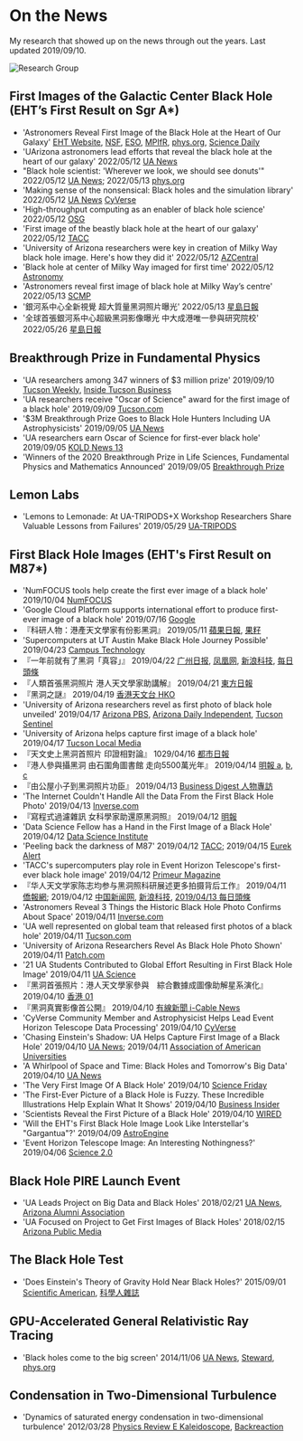 # On the News

My research that showed up on the news through out the years.
Last updated 2019/09/10.

![Research Group](moments/2022/bhpire_group.jpg)

## First Images of the Galactic Center Black Hole (EHT’s First Result on Sgr A*)

- 'Astronomers Reveal First Image of the Black Hole at the Heart of Our Galaxy'
  [EHT Website](https://eventhorizontelescope.org/blog/astronomers-reveal-first-image-black-hole-heart-our-galaxy),
  [NSF](https://beta.nsf.gov/news/we-got-it-astronomers-reveal-first-image-black-hole-heart-our-galaxy),
  [ESO](https://www.eso.org/public/news/eso2208-eht-mw/),
  [MPIfR](https://www.mpifr-bonn.mpg.de/pressreleases/2022/8),
  [phys.org](https://phys.org/news/2022-05-astronomers-reveal-image-black-hole.html),
  [Science Daily](https://www.sciencedaily.com/releases/2022/05/220512094206.htm)
- 'UArizona astronomers lead efforts that reveal the black hole at the heart of our galaxy'
  2022/05/12
  [UA News](https://news.arizona.edu/story/uarizona-astronomers-lead-efforts-reveal-black-hole-heart-our-galaxy)
- "Black hole scientist: 'Wherever we look, we should see donuts'"
  2022/05/12
  [UA News](https://news.arizona.edu/story/black-hole-scientist-wherever-we-look-we-should-see-donuts);
  2022/05/13
  [phys.org](https://phys.org/news/2022-05-black-hole-scientist-donuts.html)
- 'Making sense of the nonsensical: Black holes and the simulation library'
  2022/05/12
  [UA News](https://news.arizona.edu/story/making-sense-nonsensical-black-holes-and-simulation-library)
  [CyVerse](https://cyverse.org/eht-sagA)
- 'High-throughput computing as an enabler of black hole science'
  2022/05/12
  [OSG](https://opensciencegrid.org/spotlights/EHT.html)
- 'First image of the beastly black hole at the heart of our galaxy'
  2022/05/12
  [TACC](https://www.tacc.utexas.edu/-/first-image-of-the-beastly-black-hole-at-the-heart-of-our-galaxy)
- 'University of Arizona researchers were key in creation of Milky Way black hole image. Here's how they did it'
  2022/05/12
  [AZCentral](https://www.azcentral.com/story/news/local/arizona-education/2022/05/12/how-university-arizona-helped-create-milky-way-black-hole-image/9747447002/)
- 'Black hole at center of Milky Way imaged for first time'
  2022/05/12
  [Astronomy](https://astronomy.com/news/2022/05/black-hole-at-heart-of-milky-way-imaged-for-first-time)
- 'Astronomers reveal first image of black hole at Milky Way’s centre'
  2022/05/13
  [SCMP](https://www.scmp.com/yp/discover/news/article/3177632/astronomers-reveal-first-image-black-hole-milky-ways-centre)
- '銀河系中心全新視覺 超大質量黑洞照片曝光'
  2022/05/13
  [星島日報](https://www.singtao.ca/5768909/2022-05-13/post-%E9%8A%80%E6%B2%B3%E7%B3%BB%E4%B8%AD%E5%BF%83%E5%85%A8%E6%96%B0%E8%A6%96%E8%A6%BA-%E8%B6%85%E5%A4%A7%E8%B3%AA%E9%87%8F%E9%BB%91%E6%B4%9E%E7%85%A7%E7%89%87%E6%9B%9D%E5%85%89)
- '全球首張銀河系中心超級黑洞影像曝光 中大成港唯一參與研究院校'
  2022/05/26
  [星島日報](https://www.singtaousa.com/2022-05-26/%e5%85%a8%e7%90%83%e9%a6%96%e5%bc%b5%e9%8a%80%e6%b2%b3%e7%b3%bb%e4%b8%ad%e5%bf%83%e8%b6%85%e7%b4%9a%e9%bb%91%e6%b4%9e%e5%bd%b1%e5%83%8f%e6%9b%9d%e5%85%89-%e4%b8%ad%e5%a4%a7%e6%88%90%e6%b8%af%e5%94%af/4094775)

## Breakthrough Prize in Fundamental Physics

- 'UA researchers among 347 winners of $3 million prize'
  2019/09/10
  [Tucson Weekly](https://www.tucsonweekly.com/TheRange/archives/2019/09/10/ua-researchers-among-347-winners-of-3-million-prize),
  [Inside Tucson Business](https://www.insidetucsonbusiness.com/news/ua-researchers-among-winners-of-million-prize/article_130224c6-d3ff-11e9-98a9-d3761fbd5736.html)
- 'UA researchers receive "Oscar of Science" award for the first image of a black hole'
  2019/09/09
  [Tucson.com](https://tucson.com/news/local/ua-researchers-receive-oscar-of-science-award-for-the-first/article_fd1bcca8-64f3-51ad-b4c7-137f849e876c.html)
- '$3M Breakthrough Prize Goes to Black Hole Hunters Including UA Astrophysicists'
  2019/09/05
  [UA News](https://uanews.arizona.edu/story/3m-breakthrough-prize-goes-black-hole-hunters-including-ua-astrophysicists)
- 'UA researchers earn Oscar of Science for first-ever black hole'
  2019/09/05
  [KOLD News 13](https://www.kold.com/2019/09/05/ua-researchers-earn-oscar-science-first-ever-black-hole/)
- 'Winners of the 2020 Breakthrough Prize in Life Sciences, Fundamental Physics and Mathematics Announced'
  2019/09/05
  [Breakthrough Prize](https://breakthroughprize.org/News/54)

## Lemon Labs

- 'Lemons to Lemonade: At UA-TRIPODS+X Workshop Researchers Share Valuable Lessons from Failures'
  2019/05/29
  [UA-TRIPODS](https://tripods.math.arizona.edu/news)

## First Black Hole Images (EHT's First Result on M87\*)

- 'NumFOCUS tools help create the first ever image of a black hole'
  2019/10/04
  [NumFOCUS](https://numfocus.org/case-studies/first-photograph-black-hole)
- 'Google Cloud Platform supports international effort to produce first-ever image of a black hole'
  2019/07/16
  [Google](https://edu.google.com/why-google/case-studies/eht-gcp)
- 『科研人物：港產天文學家有份影黑洞』
  2019/05/11
  [蘋果日報](https://hk.lifestyle.appledaily.com/lifestyle/realtime/article/20190510/59579000),
  [果籽](https://hk.lifestyle.appledaily.com/lifestyle/tech/daily/article/20190511/20675578)
- 'Supercomputers at UT Austin Make Black Hole Journey Possible'
  2019/04/23
  [Campus Technology](https://campustechnology.com/articles/2019/04/23/supercomputers-at-ut-austin-make-black-hole-journey-possible.aspx)
- 『一年前就有了黑洞「真容」』
  2019/04/22
  [广州日报](http://news.dayoo.com/society/201904/22/140000_52545856.htm),
  [凤凰网](https://tech.ifeng.com/c/7m43mstxvGk),
  [新浪科技](https://tech.sina.com.cn/d/s/2019-04-22/doc-ihvhiqax4297007.shtml),
  [每日頭條](https://kknews.cc/science/a34nj3x.html)
- 『人類首張黑洞照片 港人天文學家助講解』
  2019/04/21
  [東方日報](https://orientaldaily.on.cc/cnt/news/20190421/00176_056.html)
- 『黑洞之謎』
  2019/04/19
  [香港天文台 HKO](https://www.facebook.com/watch/?v=2262573617195585)
- 'University of Arizona researchers revel as first photo of black hole unveiled'
  2019/04/17
  [Arizona PBS](https://cronkitenews.azpbs.org/2019/04/10/university-of-arizona-researchers-revel-as-photo-of-black-hole-unveiled/),
  [Arizona Daily Independent](https://arizonadailyindependent.com/2019/04/10/university-of-arizona-researchers-revel-as-photo-of-black-hole-unveiled/),
  [Tucson Sentinel](http://www.tucsonsentinel.com/local/report/041719_black_hole_ua/university-arizona-researchers-revel-as-first-photo-black-hole-unveiled/)
- 'University of Arizona helps capture first image of a black hole'
  2019/04/17
  [Tucson Local Media](https://www.tucsonlocalmedia.com/news/article_9aa26a62-5bb4-11e9-b8f7-1748e0f95ab8.html)
- 『天文史上黑洞首照片 印證相對論』
  1029/04/16
  [都市日報](https://www.metrodaily.hk/metro_news/天文史上黑洞首照片-印證相對論/)
- 『港人參與攝黑洞 由石圍角圖書館 走向5500萬光年』
  2019/04/14
  [明報 a](https://news.mingpao.com/pns/港聞/article/20190414/s00002/1555179555836/港人參與攝黑洞-由石圍角圖書館-走向5500萬光年),
  [b](https://news.mingpao.com/pns/港聞/article/20190414/s00002/1555179558098/英文差礙升學-「考無數次toefl」),
  [c](https://news.mingpao.com/pns/港聞/article/20190414/s00002/1555179558223/照片被彈模糊-「已是人類目前最好」)
- 『由公屋小子到黑洞照片功臣』
  2019/04/13
  [Business Digest 人物專訪](https://www.facebook.com/406692330142425/posts/427902514688073/)
- 'The Internet Couldn't Handle All the Data From the First Black Hole Photo'
  2019/04/13
  [Inverse.com](https://www.inverse.com/article/54833-m87-black-hole-photo-data-storage-feat)
- 『寫程式過濾雜訊 女科學家助還原黑洞照』
  2019/04/12
  [明報](https://news.mingpao.com/pns/國際/article/20190412/s00014/1555008453729/寫程式過濾雜訊-女科學家助還原黑洞照)
- 'Data Science Fellow has a Hand in the First Image of a Black Hole'
  2019/04/12
  [Data Science Institute](https://datascience.arizona.edu/news)
- 'Peeling back the darkness of M87'
  2019/04/12
  [TACC](https://www.tacc.utexas.edu/-/peeling-back-the-darkness-of-m87);
  2019/04/15
  [Eurek Alert](https://www.eurekalert.org/pub_releases/2019-04/uota-pbt041519.php)
- 'TACC's supercomputers play role in Event Horizon Telescope's first-ever black hole image'
  2019/04/12
  [Primeur Magazine](http://primeurmagazine.com/weekly/AE-PR-05-19-64.html)
- 『华人天文学家陈志均参与黑洞照科研展述更多拍摄背后工作』
  2019/04/11
  [僑報網](http://www.uschinapress.com/2019/0411/1160965.shtml);
  2019/04/12
  [中国新闻网](https://www.chinanews.com/hr/2019/04-12/8807277.shtml),
  [新浪科技](https://tech.sina.com.cn/i/2019-04-12/doc-ihvhiqax2119667.shtml),
  [2019/04/13 每日頭條](https://kknews.cc/science/8p6kavq.html)
- 'Astronomers Reveal 3 Things the Historic Black Hole Photo Confirms About Space'
  2019/04/11
  [Inverse.com](https://www.inverse.com/article/54781-what-does-m87-change-what-we-know-about-black-holes-not-much-and-thats-awesome)
- 'UA well represented on global team that released first photos of a black hole'
  2019/04/11
  [Tucson.com](https://tucson.com/news/local/ua-well-represented-on-global-team-that-released-first-photos/article_a86b7125-5d23-5e8e-91fb-b2e45e17ecc9.html)
- 'University of Arizona Researchers Revel As Black Hole Photo Shown'
  2019/04/11
  [Patch.com](https://patch.com/arizona/phoenix/university-arizona-researchers-revel-black-hole-photo-shown)
- '21 UA Students Contributed to Global Effort Resulting in First Black Hole Image'
  2019/04/11
  [UA Science](https://uascience.org/2019/04/11/21-ua-students-contributed-to-global-effort-resulting-in-first-black-hole-image/)
- 『黑洞首張照片：港人天文學家參與　綜合數據成圖像助解星系演化』
  2019/04/10
  [香港 01](https://www.hk01.com/社會新聞/316673/黑洞首張照片-港人天文學家參與-綜合數據成圖像助解星系演化)
- 『黑洞真實影像首公開』
  2019/04/10
  [有線新聞 i-Cable News](https://www.facebook.com/watch/?v=338918106735282)
- 'CyVerse Community Member and Astrophysicist Helps Lead Event Horizon Telescope Data Processing'
  2019/04/10
  [CyVerse](https://www.cyverse.org/single-post/2019/04/10/CyVerse-Community-Member-and-Astrophysicist-Helps-Lead-Event-Horizon-Telescope-Data-Processing)
- 'Chasing Einstein's Shadow: UA Helps Capture First Image of a Black Hole'
  2019/04/10
  [UA News](https://uanews.arizona.edu/story/chasing-einsteins-shadow);
  2019/04/11
  [Association of American Universities](https://www.aau.edu/research-scholarship/featured-research-topics/chasing-einsteins-shadow-ua-helps-capture-first-image)
- 'A Whirlpool of Space and Time: Black Holes and Tomorrow's Big Data'
  2019/04/10
  [UA News](https://experts.arizona.edu/blackhole)
- 'The Very First Image Of A Black Hole'
  2019/04/10
  [Science Friday](https://www.sciencefriday.com/articles/breaking-first-image-black-hole/)
- 'The First-Ever Picture of a Black Hole is Fuzzy. These Incredible Illustrations Help Explain What It Shows'
  2019/04/10
  [Business Insider](https://www.businessinsider.com/black-hole-first-photo-event-horizon-telescope-picture-explained-2019-4)
- 'Scientists Reveal the First Picture of a Black Hole'
  2019/04/10
  [WIRED](https://www.wired.com/story/scientists-reveal-the-first-picture-of-a-black-hole/)
- 'Will the EHT's First Black Hole Image Look Like Interstellar's "Gargantua"?'
  2019/04/09
  [AstroEngine](https://astroengine.com/2019/04/09/will-the-ehts-first-black-hole-image-look-like-interstellars-gargantua/)
- 'Event Horizon Telescope Image: An Interesting Nothingness?'
  2019/04/06
  [Science 2.0](https://www.science20.com/hontas_farmer/event_horizon_telescope_image_an_interesting_nothingness-237451)

## Black Hole PIRE Launch Event

- 'UA Leads Project on Big Data and Black Holes'
  2018/02/21
  [UA News](https://uanews.arizona.edu/story/ua-leads-project-big-data-and-black-holes),
  [Arizona Alumni Association](https://arizonaalumni.com/article/ua-leads-project-big-data-and-black-holes)
- 'UA Focused on Project to Get First Images of Black Holes'
  2018/02/15
  [Arizona Public Media](https://news.azpm.org/p/news-articles/2018/2/15/124205-ua-gets-grant-to-support-black-hole-research/)

## The Black Hole Test

- 'Does Einstein's Theory of Gravity Hold Near Black Holes?'
  2015/09/01
  [Scientific American](https://www.scientificamerican.com/article/does-einstein-s-theory-of-gravity-hold-near-black-holes/),
  [科學人雜誌](http://sa.ylib.com/MagArticle.aspx?Unit=featurearticles&id=4307)

## GPU-Accelerated General Relativistic Ray Tracing

- 'Black holes come to the big screen'
  2014/11/06
  [UA News](https://uanews.arizona.edu/story/black-holes-come-big-screen),
  [Steward](https://www.as.arizona.edu/featured-articles/ua-astrophysicists-use-computer-gaming-hardware-steroids-simulate-black-hole),
  [phys.org](https://phys.org/news/2014-11-black-holes-big-screen.html)

## Condensation in Two-Dimensional Turbulence

- 'Dynamics of saturated energy condensation in two-dimensional turbulence'
  2012/03/28
  [Physics Review E Kaleidoscope](https://journals.aps.org/pre/kaleidoscope/pre/85/3/036315),
  [Backreaction](http://backreaction.blogspot.com/2012/10/turbulence-in-2-dimensional-box-pretty.html)
